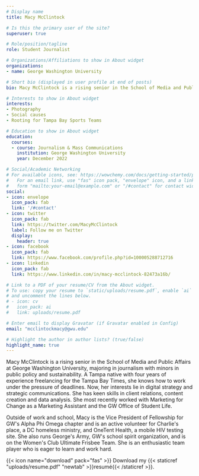 ```yaml
---
# Display name
title: Macy McClintock

# Is this the primary user of the site?
superuser: true

# Role/position/tagline
role: Student Journalist

# Organizations/Affiliations to show in About widget
organizations:
- name: George Washington University

# Short bio (displayed in user profile at end of posts)
bio: Macy McClintock is a rising senior in the School of Media and Public Affairs at George Washington University, majoring in journalism with minors in public policy and sustainability.

# Interests to show in About widget
interests:
- Photography
- Social causes
- Rooting for Tampa Bay Sports Teams 

# Education to show in About widget
education: 
  courses:
  - course: Journalism & Mass Communications
    institution: George Washington University
    year: December 2022

# Social/Academic Networking
# For available icons, see: https://wowchemy.com/docs/getting-started/page-builder/#icons
#   For an email link, use "fas" icon pack, "envelope" icon, and a link in the
#   form "mailto:your-email@example.com" or "/#contact" for contact widget.
social:
- icon: envelope
  icon_pack: fab
  link: '/#contact'
- icon: twitter
  icon_pack: fab
  link: https://twitter.com/MacyMcClintock
  label: Follow me on Twitter
  display:
    header: true
- icon: facebook
  icon_pack: fab
  link: https://www.facebook.com/profile.php?id=100005288712716
- icon: linkedin
  icon_pack: fab
  link: https://www.linkedin.com/in/macy-mcclintock-82473a16b/

# Link to a PDF of your resume/CV from the About widget.
# To use: copy your resume to `static/uploads/resume.pdf`, enable `ai` icons in `params.toml`,
# and uncomment the lines below.
# - icon: cv
#   icon_pack: ai
#   link: uploads/resume.pdf

# Enter email to display Gravatar (if Gravatar enabled in Config)
email: "mcclintockmacy@gwu.edu"

# Highlight the author in author lists? (true/false)
highlight_name: true
---
```


Macy McClintock is a rising senior in the School of Media and Public Affairs at George Washington University, majoring in journalism with minors in public policy and sustainability. A Tampa native with four years of experience freelancing for the Tampa Bay Times, she knows how to work under the pressure of deadlines. Now, her interests lie in digital strategy and strategic communications. She has keen skills in client relations, content creation and data analysis. She most recently worked with Marketing for Change as a Marketing Assistant and the GW Office of Student Life.

Outside of work and school, Macy is the Vice President of Fellowship for GW's Alpha Phi Omega chapter and is an active volunteer for Charlie's place, a DC homeless ministry, and OneTent Health, a mobile HIV testing site. She also runs George's Army, GW's school spirit organization, and is on the Women's Club Ultimate Frisbee Team. She is an enthusiastic team player who is eager to learn and work hard.

{{< icon name="download" pack="fas" >}} Download my {{< staticref "uploads/resume.pdf" "newtab" >}}resumé{{< /staticref >}}.
